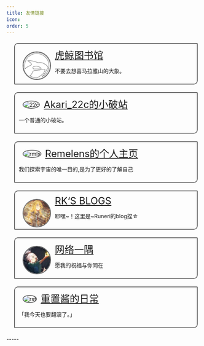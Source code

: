 ```yaml
---
title: 友情链接
icon: 
order: 5
---
```


<style type="text/css">
.linksbox {
    background-image: -webkit-cross-fade(url("/assets/img/links/transparent.png"),url("/assets/config/640-2.jpeg"),40%);
    background-position: left;
    background-size: 100%;
    width: 90%;
    border: #666 solid 2px;
    border-radius: 10px 2px;
    margin: 20px;
    padding: 10px;
    transition: filter 0.5s, transform 0.5s; 
}

.linksbox:hover {
    transform: scale(1.05);
    box-shadow: 0 0 10px #808080;
}

.linksimage {
    border: #666 solid 2px;
    max-width: 5em;
    max-height: 200px;
    border-radius: 50%;
    float: left;
    margin: 10px;
}

.linkstitle {
    font-size:1.8em;
}
</style>

<div class="linksbox" style="background-image: -webkit-cross-fade(url(/assets/img/links/transparent.png),url(/assets/img/links/orcinus-library.png),40%);">
    <img src="/assets/img/links/orcinus-library.png" alt="虎鲸图书馆" class="linksimage">
    <span class="linkstitle"><a href="https://orcinus-library.wikidot.com/">虎鲸图书馆</a></span>
    <p>不要去想喜马拉雅山的大象。</p>
</div>

<div class="linksbox" style="background-image: -webkit-cross-fade(url(/assets/img/links/transparent.png),url(https://yu22c.link/logo.png),40%);">
    <img src="https://yu22c.link/logo.png" alt="22c" class="linksimage">
    <span class="linkstitle"><a href="https://yu22c.link">Akari_22c的小破站</a></span>
    <p>一个普通的小破站。</p>
</div>

<div class="linksbox" style="background-image: -webkit-cross-fade(url(/assets/img/links/transparent.png),url(https://cdn.luogu.com.cn/upload/image_hosting/wzzqwiik.png),40%);">
    <img src="https://cdn.luogu.com.cn/upload/image_hosting/wzzqwiik.png" alt="rmls" class="linksimage">
    <span class="linkstitle"><a href="https://remelens.link">Remelens的个人主页</a></span>
    <p>我们探索宇宙的唯一目的,是为了更好的了解自己</p>
</div>

<div class="linksbox" style="background-image: -webkit-cross-fade(url(/assets/img/links/transparent.png),url(/assets/img/links/rk.png),40%);">
    <img src="/assets/img/links/rk.png" alt="rk" class="linksimage">
    <span class="linkstitle"><a href="http://rnr-runeri-a.cloudns.org">RK‘S BLOGS</a></span>
    <p>耶嘿~！这里是~Runeri的blog捏☆</p>
</div>

<div class="linksbox" style="background-image: -webkit-cross-fade(url(/assets/img/links/transparent.png),url(/assets/img/links/cloud.jpg),40%);">
    <img src="/assets/img/links/cloud.jpg" alt="cloud" class="linksimage">
    <span class="linkstitle"><a href="https://cloud.sd.cn">网络一隅</a></span>
    <p>愿我的祝福与你同在</p>
</div>

<div class="linksbox" style="background-image: -webkit-cross-fade(url(/assets/img/links/transparent.png),url(https://truthboard.top/assets/avatars/NvHOykHskO8QSKIj.png),40%);">
    <img src="https://truthboard.top/assets/avatars/NvHOykHskO8QSKIj.png" alt="rst" class="linksimage">
    <span class="linkstitle"><a href="https://reset-chan-1444.xlog.app/">重置酱的日常</a></span>
    <p>「我今天也要翻滚了。」</p>
</div>
-----

